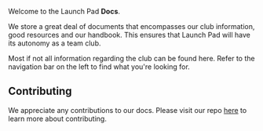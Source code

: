 Welcome to the Launch Pad **Docs**.

We store a great deal of documents that encompasses our club information, good resources and our handbook. This ensures that Launch Pad will have its autonomy as a team club.

Most if not all information regarding the club can be found here. Refer to the navigation bar on the left to find what you're looking for.

## Contributing

We appreciate any contributions to our docs. Please visit our repo [here](https://github.com/ubclaunchpad/docs) to learn more about contributing.
